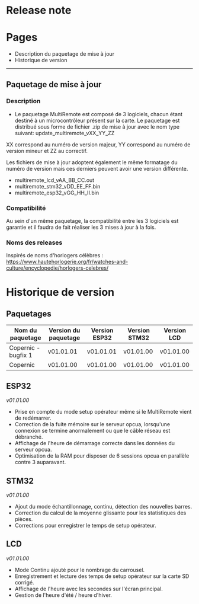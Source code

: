 # Release note

# Pages
- Description du paquetage de mise à jour
- Historique de version

----------------------------------
## Paquetage de mise à jour
### Description
- Le paquetage MultiRemote est composé de 3 logiciels, chacun étant destiné à un microcontrôleur présent sur la carte.
Le paquetage est distribué sous forme de fichier .zip de mise à jour avec le nom type suivant: update_multiremote_vXX_YY_ZZ

XX correspond au numéro de version majeur, YY correspond au numéro de version mineur et ZZ au correctif.

Les fichiers de mise à jour adoptent également le même formatage du numéro de version mais ces derniers peuvent avoir une version différente.

- multiremote_lcd_vAA_BB_CC.out
- multiremote_stm32_vDD_EE_FF.bin
- multiremote_esp32_vGG_HH_II.bin

### Compatibilité

Au sein d'un même paquetage, la compatibilité entre les 3 logiciels est garantie et il faudra de fait réaliser les 3 mises à jour à la fois.

### Noms des releases

Inspirés de noms d'horlogers célèbres : 
https://www.hautehorlogerie.org/fr/watches-and-culture/encyclopedie/horlogers-celebres/

# Historique de version
## Paquetages
|Nom du paquetage | Version du paquetage | Version ESP32 | Version STM32 | Version LCD |
|---|---|---|---|---|
|Copernic - bugfix 1|v01.01.01| v01.01.01| v01.01.00|v01.01.00|
|Copernic|v01.01.00| v01.01.00| v01.01.00|v01.01.00|


## ESP32
*v01.01.00*
 - Prise en compte du mode setup opérateur même si le MultiRemote vient de redémarrer.
 - Correction de la fuite mémoire sur le serveur opcua, lorsqu'une connexion se termine anormalement ou que le câble réseau est débranché.
 - Affichage de l'heure de démarrage correcte dans les données du serveur opcua.
 - Optimisation de la RAM pour disposer de 6 sessions opcua en parallèle contre 3 auparavant.

## STM32
*v01.01.00*
 - Ajout du mode échantillonnage, continu, détection des nouvelles barres.
 - Correction du calcul de la moyenne glissante pour les statistiques des pièces.
 - Corrections pour enregistrer le temps de setup opérateur.

## LCD
*v01.01.00*
- Mode Continu ajouté pour le nombrage du carrousel.
- Enregistrement et lecture des temps de setup opérateur sur la carte SD corrigé.
- Affichage de l'heure avec les secondes sur l'écran principal.
- Gestion de l'heure d'été / heure d'hiver.
